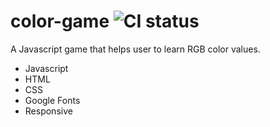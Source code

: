 # color-game ![CI status](https://img.shields.io/badge/style-flat-green.svg?longCache=true&style=flat)
A Javascript game that helps user to learn RGB color values.<br>


- Javascript
- HTML
- CSS
- Google Fonts
- Responsive
